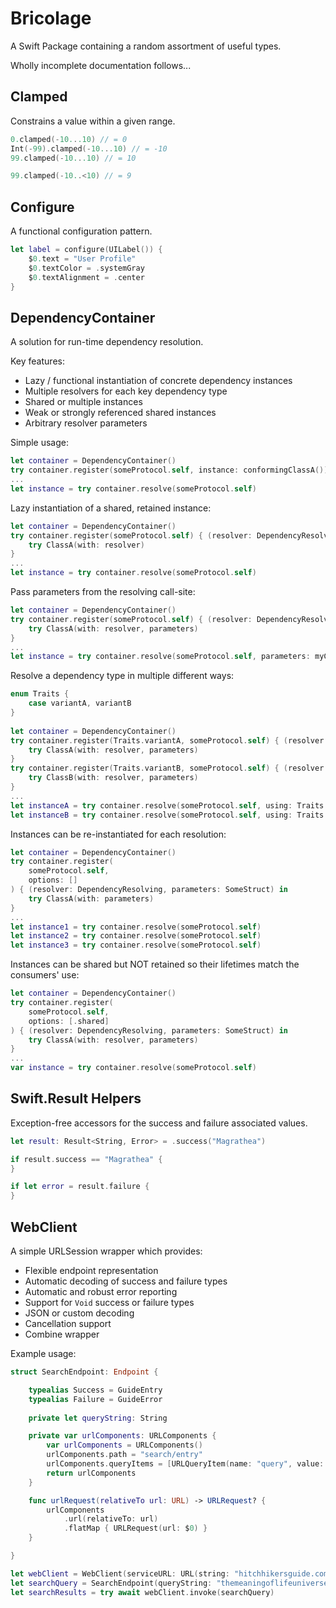 # Bricolage

A Swift Package containing a random assortment of useful types. 

Wholly incomplete documentation follows...

## Clamped
Constrains a value within a given range.

```swift
0.clamped(-10...10) // = 0
Int(-99).clamped(-10...10) // = -10
99.clamped(-10...10) // = 10

99.clamped(-10..<10) // = 9
```

## Configure
A functional configuration pattern.

```swift
let label = configure(UILabel()) {
    $0.text = "User Profile"
    $0.textColor = .systemGray
    $0.textAlignment = .center
}
```

## DependencyContainer
A solution for run-time dependency resolution.

Key features:
* Lazy / functional instantiation of concrete dependency instances
* Multiple resolvers for each key dependency type
* Shared or multiple instances
* Weak or strongly referenced shared instances
* Arbitrary resolver parameters

Simple usage:
```swift
let container = DependencyContainer()
try container.register(someProtocol.self, instance: conformingClassA())
...
let instance = try container.resolve(someProtocol.self)
```

Lazy instantiation of a shared, retained instance:
```swift
let container = DependencyContainer()
try container.register(someProtocol.self) { (resolver: DependencyResolving, parameters: Void) in
    try ClassA(with: resolver)
}
...
let instance = try container.resolve(someProtocol.self)
```

Pass parameters from the resolving call-site:
```swift
let container = DependencyContainer()
try container.register(someProtocol.self) { (resolver: DependencyResolving, parameters: MyConfig) in
    try ClassA(with: resolver, parameters)
}
...
let instance = try container.resolve(someProtocol.self, parameters: myConfig)
```

Resolve a dependency type in multiple different ways:
```swift
enum Traits {
    case variantA, variantB 
}
 
let container = DependencyContainer()
try container.register(Traits.variantA, someProtocol.self) { (resolver: DependencyResolving, parameters: SomeStruct) in
    try ClassA(with: resolver, parameters)
}
try container.register(Traits.variantB, someProtocol.self) { (resolver: DependencyResolving, parameters: SomeStruct) in
    try ClassB(with: resolver, parameters)
}
...
let instanceA = try container.resolve(someProtocol.self, using: Traits.variantA)
let instanceB = try container.resolve(someProtocol.self, using: Traits.variantB)
```

Instances can be re-instantiated for each resolution:
```swift
let container = DependencyContainer()
try container.register(
    someProtocol.self, 
    options: []
) { (resolver: DependencyResolving, parameters: SomeStruct) in
    try ClassA(with: parameters)
}
...
let instance1 = try container.resolve(someProtocol.self)
let instance2 = try container.resolve(someProtocol.self)
let instance3 = try container.resolve(someProtocol.self)
```

Instances can be shared but NOT retained so their lifetimes match the consumers' use:
```swift
let container = DependencyContainer()
try container.register(
    someProtocol.self, 
    options: [.shared]
) { (resolver: DependencyResolving, parameters: SomeStruct) in
    try ClassA(with: resolver, parameters)
}
...
var instance = try container.resolve(someProtocol.self)
```

## Swift.Result Helpers
Exception-free accessors for the success and failure associated values.

```swift
let result: Result<String, Error> = .success("Magrathea")

if result.success == "Magrathea" {
}

if let error = result.failure {
}
```

## WebClient
A simple URLSession wrapper which provides:
* Flexible endpoint representation
* Automatic decoding of success and failure types
* Automatic and robust error reporting
* Support for `Void` success or failure types
* JSON or custom decoding
* Cancellation support
* Combine wrapper

Example usage:
```swift
struct SearchEndpoint: Endpoint {

    typealias Success = GuideEntry
    typealias Failure = GuideError
 
    private let queryString: String

    private var urlComponents: URLComponents {
        var urlComponents = URLComponents()
        urlComponents.path = "search/entry"
        urlComponents.queryItems = [URLQueryItem(name: "query", value: queryString)]
        return urlComponents
    }

    func urlRequest(relativeTo url: URL) -> URLRequest? {
        urlComponents
            .url(relativeTo: url)
            .flatMap { URLRequest(url: $0) }
    }

}

let webClient = WebClient(serviceURL: URL(string: "hitchhikersguide.com/api")!)
let searchQuery = SearchEndpoint(queryString: "themeaningoflifeuniverseandeverything")
let searchResults = try await webClient.invoke(searchQuery)
```
